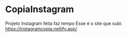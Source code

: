 # CopiaInstagram
Projeto Instagram feita faz tempo 
Esse é o site que subi: https://instagramcopia.netlify.app/

